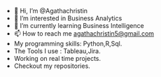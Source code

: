 - 👋 Hi, I’m @Agathachristin
- 👀 I’m interested in Business Analytics
- 🌱 I’m currently learning Business Intelligence
- 📫 How to reach me agathachristin5@gmail.com
- My programming skills: Python,R,Sql.
- The Tools I use : Tableau,Jira.
- Working on real time projects.
- Checkout my repositories.
<!---
Agathachristin/Agathachristin is a ✨ special ✨ repository because its `README.md` (this file) appears on your GitHub profile.
You can click the Preview link to take a look at your changes.
--->
